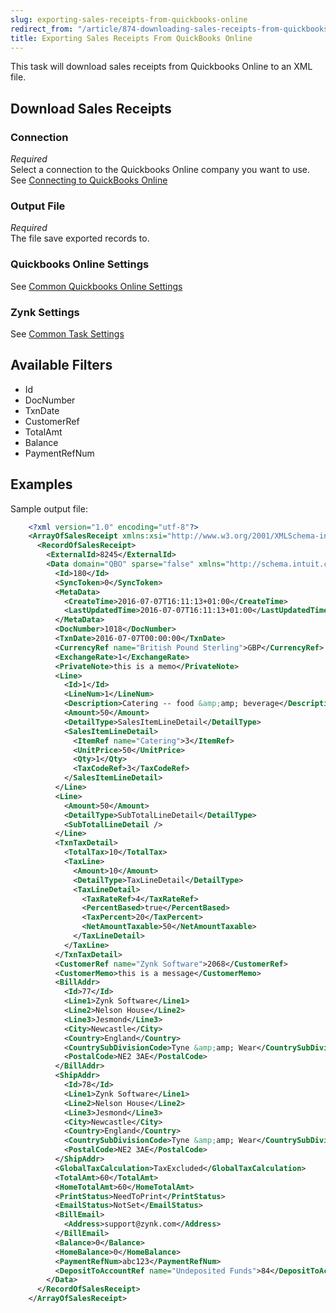```yaml
---
slug: exporting-sales-receipts-from-quickbooks-online
redirect_from: "/article/874-downloading-sales-receipts-from-quickbooks-online"
title: Exporting Sales Receipts From QuickBooks Online
---
```



This task will download sales receipts from Quickbooks Online to an XML file.


## Download Sales Receipts

### Connection
_Required_  
Select a connection to the Quickbooks Online company you want to use. See [Connecting to QuickBooks Online](connecting-to-quickbooks-online)

### Output File
_Required_  
The file save exported records to.

### Quickbooks Online Settings
See [Common Quickbooks Online Settings](common-quickbooks-online-settings)

### Zynk Settings
See [Common Task Settings](common-task-settings)

## Available Filters
- Id
- DocNumber
- TxnDate
- CustomerRef
- TotalAmt
- Balance
- PaymentRefNum

## Examples


Sample output file:


```xml
    <?xml version="1.0" encoding="utf-8"?>
    <ArrayOfSalesReceipt xmlns:xsi="http://www.w3.org/2001/XMLSchema-instance" xmlns:xsd="http://www.w3.org/2001/XMLSchema">
      <RecordOfSalesReceipt>
        <ExternalId>8245</ExternalId>
        <Data domain="QBO" sparse="false" xmlns="http://schema.intuit.com/finance/v3">
          <Id>180</Id>
          <SyncToken>0</SyncToken>
          <MetaData>
            <CreateTime>2016-07-07T16:11:13+01:00</CreateTime>
            <LastUpdatedTime>2016-07-07T16:11:13+01:00</LastUpdatedTime>
          </MetaData>
          <DocNumber>1018</DocNumber>
          <TxnDate>2016-07-07T00:00:00</TxnDate>
          <CurrencyRef name="British Pound Sterling">GBP</CurrencyRef>
          <ExchangeRate>1</ExchangeRate>
          <PrivateNote>this is a memo</PrivateNote>
          <Line>
            <Id>1</Id>
            <LineNum>1</LineNum>
            <Description>Catering -- food &amp;amp; beverage</Description>
            <Amount>50</Amount>
            <DetailType>SalesItemLineDetail</DetailType>
            <SalesItemLineDetail>
              <ItemRef name="Catering">3</ItemRef>
              <UnitPrice>50</UnitPrice>
              <Qty>1</Qty>
              <TaxCodeRef>3</TaxCodeRef>
            </SalesItemLineDetail>
          </Line>
          <Line>
            <Amount>50</Amount>
            <DetailType>SubTotalLineDetail</DetailType>
            <SubTotalLineDetail />
          </Line>
          <TxnTaxDetail>
            <TotalTax>10</TotalTax>
            <TaxLine>
              <Amount>10</Amount>
              <DetailType>TaxLineDetail</DetailType>
              <TaxLineDetail>
                <TaxRateRef>4</TaxRateRef>
                <PercentBased>true</PercentBased>
                <TaxPercent>20</TaxPercent>
                <NetAmountTaxable>50</NetAmountTaxable>
              </TaxLineDetail>
            </TaxLine>
          </TxnTaxDetail>
          <CustomerRef name="Zynk Software">2068</CustomerRef>
          <CustomerMemo>this is a message</CustomerMemo>
          <BillAddr>
            <Id>77</Id>
            <Line1>Zynk Software</Line1>
            <Line2>Nelson House</Line2>
            <Line3>Jesmond</Line3>
            <City>Newcastle</City>
            <Country>England</Country>
            <CountrySubDivisionCode>Tyne &amp;amp; Wear</CountrySubDivisionCode>
            <PostalCode>NE2 3AE</PostalCode>
          </BillAddr>
          <ShipAddr>
            <Id>78</Id>
            <Line1>Zynk Software</Line1>
            <Line2>Nelson House</Line2>
            <Line3>Jesmond</Line3>
            <City>Newcastle</City>
            <Country>England</Country>
            <CountrySubDivisionCode>Tyne &amp;amp; Wear</CountrySubDivisionCode>
            <PostalCode>NE2 3AE</PostalCode>
          </ShipAddr>
          <GlobalTaxCalculation>TaxExcluded</GlobalTaxCalculation>
          <TotalAmt>60</TotalAmt>
          <HomeTotalAmt>60</HomeTotalAmt>
          <PrintStatus>NeedToPrint</PrintStatus>
          <EmailStatus>NotSet</EmailStatus>
          <BillEmail>
            <Address>support@zynk.com</Address>
          </BillEmail>
          <Balance>0</Balance>
          <HomeBalance>0</HomeBalance>
          <PaymentRefNum>abc123</PaymentRefNum>
          <DepositToAccountRef name="Undeposited Funds">84</DepositToAccountRef>
        </Data>
      </RecordOfSalesReceipt>
    </ArrayOfSalesReceipt>

```